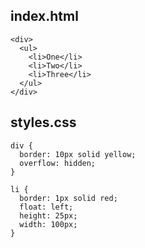 ## index.html

```
<div>
  <ul>
    <li>One</li>
    <li>Two</li>
    <li>Three</li>
  </ul>
</div>
```

## styles.css

```
div {
  border: 10px solid yellow;
  overflow: hidden;
}

li { 
  border: 1px solid red;
  float: left;
  height: 25px;
  width: 100px;
}
```

